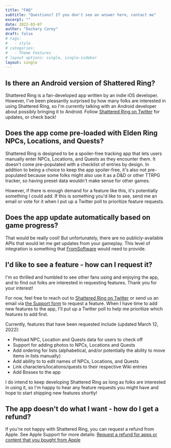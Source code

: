 ```yaml
---
title: "FAQ"
subtitle: "Questions? If you don't see an answer here, contact me"
excerpt: ""
date: 2022-03-07
author: "Dachary Carey"
draft: false
# tags:
#   - style
# categories:
#   - Theme Features
# layout options: single, single-sidebar
layout: single
---
```


## Is there an Android version of Shattered Ring?

Shattered Ring is a fan-developed app written by an indie iOS developer.
However, I've been pleasantly surprised by how many folks are interested in using
Shattered Ring, so I'm currently talking with an Android developer about possibly
bringing it to Android. Follow [Shattered Ring on Twitter](https://twitter.com/shattered_ring) 
for updates, or check back!

## Does the app come pre-loaded with Elden Ring NPCs, Locations, and Quests?

Shattered Ring is designed to be a spoiler-free tracking app that lets users
manually enter NPCs, Locations, and Quests as they encounter them. It doesn't
come pre-populated with a checklist of entries by design. In addition to being
a choice to keep the app spoiler-free, it's also not pre-populated because some
folks might also use it as a D&D or other TTRPG tracker, so having preset data
wouldn't make sense for other games.

However, if there is enough demand for a feature like this, it's potentially 
something I could add. If this is something you'd like to see, send me an 
email or vote for it when I put up a Twitter poll to prioritize feature requests.

## Does the app update automatically based on game progress?

That would be really cool! But unfortunately, there are no publicly-available
APIs that would let me get updates from your gameplay. This level of integration
is something that [FromSoftware](https://www.fromsoftware.jp/) would need to provide.

## I'd like to see a feature - how can I request it?

I'm so thrilled and humbled to see other fans using and enjoying the app, and
to find out folks are interested in requesting features. Thank you for your
interest! 

For now, feel free to reach out to [Shattered Ring on Twitter](https://twitter.com/shattered_ring)
or send us an email via [the Support form](/contact/) to request a feature.
When I have time to add new features to the app, I'll put up a Twitter
poll to help me prioritize which features to add first.

Currently, features that have been requested include (updated March 12, 2022):

- Preload NPC, Location and Quests data for users to check off
- Support for adding photos to NPCs, Locations and Quests
- Add ordering for lists (alphabetical, and/or potentially the ability to move items in lists manually)
- Add ability to to edit names of NPCs, Locations, and Quests
- Link characters/locations/quests to their respective Wiki entries
- Add Bosses to the app

I do intend to keep developing Shattered Ring as long as folks are interested
in using it, so I'm happy to hear any feature requests you might
have and hope to start shipping new features shortly!

## The app doesn't do what I want - how do I get a refund?

If you're not happy with Shattered Ring, you can request a
refund from Apple. See Apple Support for more details: 
[Request a refund for apps or content that you bought from Apple](https://support.apple.com/en-us/HT204084)
